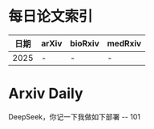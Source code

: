 # 每日论文索引

| 日期 | arXiv | bioRxiv | medRxiv |
|------|-------|---------|---------|
| 2025 | - | - | - |















































































































































































































































































































































































































# Arxiv Daily


DeepSeek，你记一下我做如下部署 -- 101
